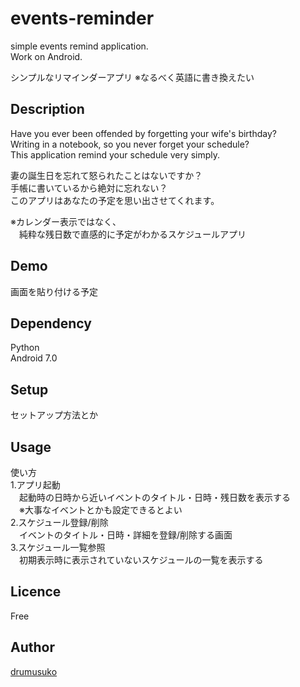 events-reminder
====

simple events remind application.  
Work on Android.  

シンプルなリマインダーアプリ
※なるべく英語に書き換えたい

## Description
Have you ever been offended by forgetting your wife's birthday?  
Writing in a notebook, so you never forget your schedule?  
This application remind your schedule very simply.  

妻の誕生日を忘れて怒られたことはないですか？  
手帳に書いているから絶対に忘れない？  
このアプリはあなたの予定を思い出させてくれます。  

※カレンダー表示ではなく、  
　純粋な残日数で直感的に予定がわかるスケジュールアプリ

## Demo
画面を貼り付ける予定

## Dependency
Python  
Android 7.0

## Setup
セットアップ方法とか

## Usage
使い方  
1.アプリ起動  
　起動時の日時から近いイベントのタイトル・日時・残日数を表示する  
　※大事なイベントとかも設定できるとよい  
2.スケジュール登録/削除  
　イベントのタイトル・日時・詳細を登録/削除する画面  
3.スケジュール一覧参照  
　初期表示時に表示されていないスケジュールの一覧を表示する  

## Licence
Free

## Author

[drumusuko](https://github.com/drumusuko)
